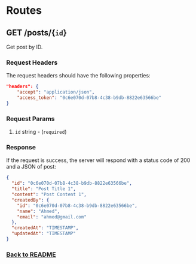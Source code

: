 # Routes

## GET /posts/{`id`}

Get post by ID.

### Request Headers

The request headers should have the following properties:

```json
"headers": {
    "accept": "application/json",
    "access_token": "0c6e070d-07b8-4c38-b9db-8822e63566be"
}
```

### Request Params

1. `id` string - (`required`)

### Response

If the request is success, the server will respond with a status code of 200 and a JSON of post:

```json
{
  "id": "0c6e070d-07b8-4c38-b9db-8822e63566be",
  "title": "Post Title 1",
  "content": "Post Content 1",
  "createdBy": {
    "id": "0c6e070d-07b8-4c38-b9db-8822e63566be",
    "name": "Ahmed",
    "email": "ahmed@gmail.com"
  },
  "createdAt": "TIMESTAMP",
  "updatedAt": "TIMESTAMP"
}
```

### [Back to README](../../API.md#posts)
